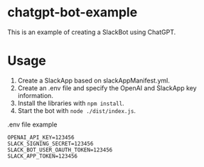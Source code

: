 # chatgpt-bot-example
This is an example of creating a SlackBot using ChatGPT.

# Usage
1. Create a SlackApp based on slackAppManifest.yml.
2. Create an .env file and specify the OpenAI and SlackApp key information.
3. Install the libraries with `npm install`.
4. Start the bot with `node ./dist/index.js`.

.env file example
```
OPENAI_API_KEY=123456
SLACK_SIGNING_SECRET=123456
SLACK_BOT_USER_OAUTH_TOKEN=123456
SLACK_APP_TOKEN=123456
```

